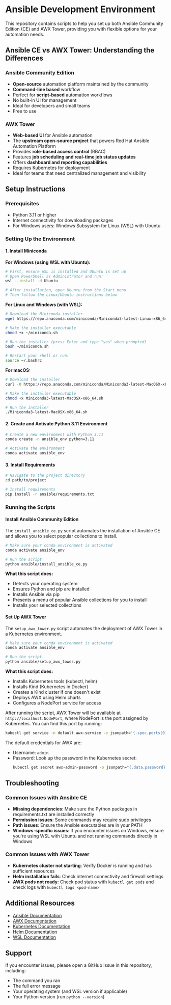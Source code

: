 # Ansible Development Environment

This repository contains scripts to help you set up both Ansible Community Edition (CE) and AWX Tower, providing you with flexible options for your automation needs.

## Ansible CE vs AWX Tower: Understanding the Differences

### Ansible Community Edition
- **Open-source** automation platform maintained by the community
- **Command-line based** workflow
- Perfect for **script-based** automation workflows
- No built-in UI for management
- Ideal for developers and small teams
- Free to use

### AWX Tower
- **Web-based UI** for Ansible automation
- The **upstream open-source project** that powers Red Hat Ansible Automation Platform
- Provides **role-based access control** (RBAC)
- Features **job scheduling and real-time job status updates**
- Offers **dashboard and reporting capabilities**
- Requires Kubernetes for deployment
- Ideal for teams that need centralized management and visibility

## Setup Instructions

### Prerequisites
- Python 3.11 or higher
- Internet connectivity for downloading packages
- For Windows users: Windows Subsystem for Linux (WSL) with Ubuntu

### Setting Up the Environment

#### 1. Install Miniconda

**For Windows (using WSL with Ubuntu):**
```bash
# First, ensure WSL is installed and Ubuntu is set up
# Open PowerShell as Administrator and run:
wsl --install -d Ubuntu

# After installation, open Ubuntu from the Start menu
# Then follow the Linux/Ubuntu instructions below
```

**For Linux and Windows (with WSL):**
```bash
# Download the Miniconda installer
wget https://repo.anaconda.com/miniconda/Miniconda3-latest-Linux-x86_64.sh -O ~/miniconda.sh

# Make the installer executable
chmod +x ~/miniconda.sh

# Run the installer (press Enter and type "yes" when prompted)
bash ~/miniconda.sh

# Restart your shell or run:
source ~/.bashrc
```

**For macOS:**
```bash
# Download the installer
curl -O https://repo.anaconda.com/miniconda/Miniconda3-latest-MacOSX-x86_64.sh

# Make the installer executable
chmod +x Miniconda3-latest-MacOSX-x86_64.sh

# Run the installer
./Miniconda3-latest-MacOSX-x86_64.sh
```

#### 2. Create and Activate Python 3.11 Environment

```bash
# Create a new environment with Python 3.11
conda create -n ansible_env python=3.11

# Activate the environment
conda activate ansible_env
```

#### 3. Install Requirements

```bash
# Navigate to the project directory
cd path/to/project

# Install requirements
pip install -r ansible/requirements.txt
```

### Running the Scripts

#### Install Ansible Community Edition

The `install_ansible_ce.py` script automates the installation of Ansible CE and allows you to select popular collections to install.

```bash
# Make sure your conda environment is activated
conda activate ansible_env

# Run the script
python ansible/install_ansible_ce.py
```

**What this script does:**
- Detects your operating system
- Ensures Python and pip are installed
- Installs Ansible via pip
- Presents a menu of popular Ansible collections for you to install
- Installs your selected collections

#### Set Up AWX Tower

The `setup_awx_tower.py` script automates the deployment of AWX Tower in a Kubernetes environment.

```bash
# Make sure your conda environment is activated
conda activate ansible_env

# Run the script
python ansible/setup_awx_tower.py
```

**What this script does:**
- Installs Kubernetes tools (kubectl, helm)
- Installs Kind (Kubernetes in Docker)
- Creates a Kind cluster if one doesn't exist
- Deploys AWX using Helm charts
- Configures a NodePort service for access

After running the script, AWX Tower will be available at `http://localhost:NodePort`, where NodePort is the port assigned by Kubernetes. You can find this port by running:

```bash
kubectl get service -n default awx-service -o jsonpath='{.spec.ports[0].nodePort}'
```

The default credentials for AWX are:
- Username: `admin`
- Password: Look up the password in the Kubernetes secret:
  ```bash
  kubectl get secret awx-admin-password -o jsonpath="{.data.password}" | base64 --decode
  ```

## Troubleshooting

### Common Issues with Ansible CE

- **Missing dependencies**: Make sure the Python packages in requirements.txt are installed correctly
- **Permission issues**: Some commands may require sudo privileges
- **Path issues**: Ensure the Ansible executables are in your PATH
- **Windows-specific issues**: If you encounter issues on Windows, ensure you're using WSL with Ubuntu and not running commands directly in Windows

### Common Issues with AWX Tower

- **Kubernetes cluster not starting**: Verify Docker is running and has sufficient resources
- **Helm installation fails**: Check internet connectivity and firewall settings
- **AWX pods not ready**: Check pod status with `kubectl get pods` and check logs with `kubectl logs <pod-name>`

## Additional Resources

- [Ansible Documentation](https://docs.ansible.com/)
- [AWX Documentation](https://github.com/ansible/awx/tree/devel/docs)
- [Kubernetes Documentation](https://kubernetes.io/docs/home/)
- [Helm Documentation](https://helm.sh/docs/)
- [WSL Documentation](https://docs.microsoft.com/en-us/windows/wsl/)

## Support

If you encounter issues, please open a GitHub issue in this repository, including:
- The command you ran
- The full error message
- Your operating system (and WSL version if applicable)
- Your Python version (run `python --version`)
